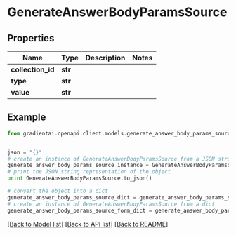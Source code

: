 # GenerateAnswerBodyParamsSource


## Properties
Name | Type | Description | Notes
------------ | ------------- | ------------- | -------------
**collection_id** | **str** |  | 
**type** | **str** |  | 
**value** | **str** |  | 

## Example

```python
from gradientai.openapi.client.models.generate_answer_body_params_source import GenerateAnswerBodyParamsSource


json = "{}"
# create an instance of GenerateAnswerBodyParamsSource from a JSON string
generate_answer_body_params_source_instance = GenerateAnswerBodyParamsSource.from_json(json)
# print the JSON string representation of the object
print GenerateAnswerBodyParamsSource.to_json()

# convert the object into a dict
generate_answer_body_params_source_dict = generate_answer_body_params_source_instance.to_dict()
# create an instance of GenerateAnswerBodyParamsSource from a dict
generate_answer_body_params_source_form_dict = generate_answer_body_params_source.from_dict(generate_answer_body_params_source_dict)
```
[[Back to Model list]](../README.md#documentation-for-models) [[Back to API list]](../README.md#documentation-for-api-endpoints) [[Back to README]](../README.md)


